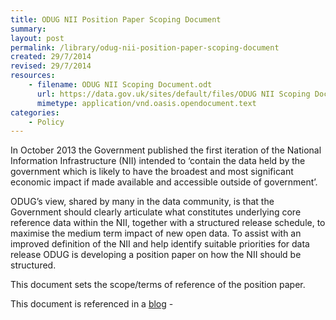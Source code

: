 ```yaml
---
title: ODUG NII Position Paper Scoping Document
summary: 
layout: post
permalink: /library/odug-nii-position-paper-scoping-document
created: 29/7/2014
revised: 29/7/2014
resources:
    - filename: ODUG NII Scoping Document.odt
      url: https://data.gov.uk/sites/default/files/ODUG NII Scoping Document.odt
      mimetype: application/vnd.oasis.opendocument.text
categories:
    - Policy
---
```


<p>In October 2013 the Government published the first iteration of the National Information Infrastructure (NII) intended to ‘contain the data held by the government which is likely to have the broadest and most significant economic impact if made available and accessible outside of government’.</p>
<p>ODUG’s view, shared by many in the data community, is that the Government should clearly articulate what constitutes underlying core reference data within the NII, together with a structured release schedule, to maximise the medium term impact of new open data. To assist with an improved definition of the NII and help identify suitable priorities for data release ODUG is developing a position paper on how the NII should be structured.</p>
<p>This document sets the scope/terms of reference of the position paper.</p>
<p>This document is referenced in a <a href="http://data.gov.uk/blog/strengthening-national-information-infrastructure-nii" rel="nofollow">blog</a> - </p>
